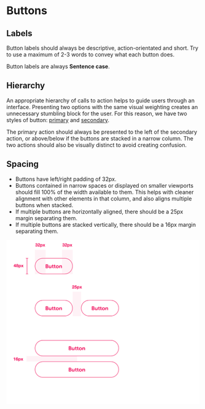 # Buttons

## Labels

Button labels should always be descriptive, action-orientated and short. Try to use a maximum of 2-3 words to convey what each button does.

Button labels are always **Sentence case**.

## Hierarchy

An appropriate hierarchy of calls to action helps to guide users through an interface. Presenting two options with the same visual weighting creates an unnecessary stumbling block for the user. For this reason, we have two styles of button: [primary](https://sse-digital.gitbook.io/ui-styleguide/untitled/button-types#primary-button) and [secondary](https://sse-digital.gitbook.io/ui-styleguide/untitled/button-types#secondary-button).

The primary action should always be presented to the left of the secondary action, or above/below if the buttons are stacked in a narrow column. The two actions should also be visually distinct to avoid creating confusion.

## Spacing

* Buttons have left/right padding of 32px.
* Buttons contained in narrow spaces or displayed on smaller viewports should fill 100% of the width available to them. This helps with cleaner alignment with other elements in that column, and also aligns multiple buttons when stacked.
* If multiple buttons are horizontally aligned, there should be a 25px margin separating them.
* If multiple buttons are stacked vertically, there should be a 16px margin separating them.

![](../.gitbook/assets/button-spec%20%281%29.png)

